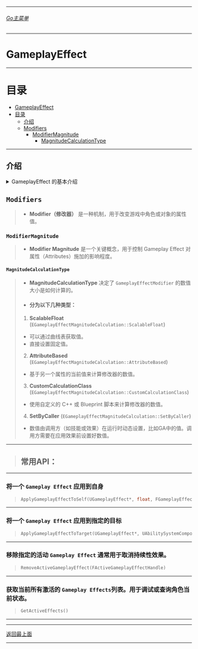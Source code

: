 ___________________________________________________________________________________________
###### [Go主菜单](../MainMenu.md)
___________________________________________________________________________________________
# GameplayEffect

------

# 目录

- [GameplayEffect](#gameplayeffect)
- [目录](#目录)
  - [介绍](#介绍)
  - [Modifiers](#modifiers)
    - [ModifierMagnitude](#modifiermagnitude)
      - [MagnitudeCalculationType](#magnitudecalculationtype)


------



## 介绍


<details>
<summary>GameplayEffect 的基本介绍</summary>

> ### GameplayEffect 的基本概念
>
> `GameplayEffect` 是一种数据驱动的对象，包含了影响游戏属性的各种信息。它可以通过多种方式影响游戏角色或对象的属性值，包括持续时间、堆叠、条件和修改器等。
>
> ### GameplayEffect 的关键属性
>
> 1. **Modifiers（修改器）**:
>    - **描述**：定义了具体的属性修改规则，如增加或减少属性值。每个 Modifier 都包含属性类型、修改操作（如加法、乘法）和修改量。
>    - **示例**：一个增加角色生命值的 Modifier 可以设置为对“生命值”属性进行加法操作，增加 50 点。
> 2. **Duration（持续时间）**:
>    - **描述**：决定了效果持续的时间长度，可以是瞬时的（Instant）、持续一段时间的（Duration）、或者永久的（Infinite）。
>    - **示例**：一个持续 10 秒的护盾效果，或者一个永久增加攻击力的效果。
> 3. **Period（周期性）**:
>    - **描述**：如果设置了周期，`GameplayEffect` 将在指定的时间间隔内重复应用。这个属性通常与持续时间一起使用。
>    - **示例**：每 5 秒恢复 10 点生命值，持续 30 秒。
> 4. **Stacking（堆叠规则）**:
>    - **描述**：定义了效果如何堆叠，包括堆叠上限和堆叠规则（如独立堆叠、替换、合并等）。
>    - **示例**：一个可以堆叠 3 层的攻击力提升效果，每层增加 10 点攻击力。
> 5. **Gameplay Tags**:
>    - **描述**：用于标记效果的类型、目标、来源等信息，可以用于筛选、组合和管理效果。
>    - **示例**：标记为“火焰伤害”的效果，便于在游戏逻辑中进行处理。
> 6. **Application Requirements（应用条件）**:
>    - **描述**：定义了效果应用于目标的条件，通常基于目标属性、状态、标签等。
>    - **示例**：只能对生命值低于 50% 的角色应用的治疗效果。
>
> ### GameplayEffect 的类型
>
> 1. **Instant（瞬时效果）**:
>    - 立即生效并影响目标属性，没有持续时间。例如，立即恢复 100 点生命值。
> 2. **Duration（持续性效果）**:
>    - 在一段时间内持续影响目标属性，可以是周期性的。例如，降低敌人移动速度 30%，持续 10 秒。
> 3. **Infinite（永久性效果）**:
>    - 一旦应用，效果将一直存在，直到被移除。例如，永久增加角色的攻击力。
>
> ------

</details>







## `Modifiers`
>- **Modifier（修改器）** 是一种机制，用于改变游戏中角色或对象的属性值。

### `ModifierMagnitude`
>- **Modifier Magnitude** 是一个关键概念，用于控制 Gameplay Effect 对属性（Attributes）施加的影响程度。

#### `MagnitudeCalculationType`
>- **MagnitudeCalculationType** 决定了 `GameplayEffectModifier` 的数值大小是如何计算的。
>- #### **分为以下几种类型：**
>  
>  1. **ScalableFloat** (`EGameplayEffectMagnitudeCalculation::ScalableFloat`)
>    - 可以通过曲线表获取值。
>    - 直接设置固定值。
>  2. **AttributeBased** (`EGameplayEffectMagnitudeCalculation::AttributeBased`)
>    - 基于另一个属性的当前值来计算修改器的数值。
>  3. **CustomCalculationClass** (`EGameplayEffectMagnitudeCalculation::CustomCalculationClass`)
>    - 使用自定义的 C++ 或 Blueprint 脚本来计算修改器的数值。
>  4. **SetByCaller** (`EGameplayEffectMagnitudeCalculation::SetByCaller`)
>    - 数值由调用方（如技能或效果）在运行时动态设置，比如GA中的值。调用方需要在应用效果前设置好数值。













------

> ## 常用API：

------

### 将一个 `Gameplay Effect` 应用到自身

> ```CPP
> ApplyGameplayEffectToSelf(UGameplayEffect*, float, FGameplayEffectContextHandle)
> ```

------

### 将一个 `Gameplay Effect` 应用到指定的目标

> ```CPP
> ApplyGameplayEffectToTarget(UGameplayEffect*, UAbilitySystemComponent*, float, FGameplayEffectContextHandle)
> ```

------

### 移除指定的活动 `Gameplay Effect` 通常用于取消持续性效果。

> ```CPP
> RemoveActiveGameplayEffect(FActiveGameplayEffectHandle)
> ```

------

### 获取当前所有激活的 `Gameplay Effects`列表。用于调试或查询角色当前状态。

> ```CPP
> GetActiveEffects()
> ```

------



































___________________________________________________________________________________________

[返回最上面](#Go主菜单)

___________________________________________________________________________________________